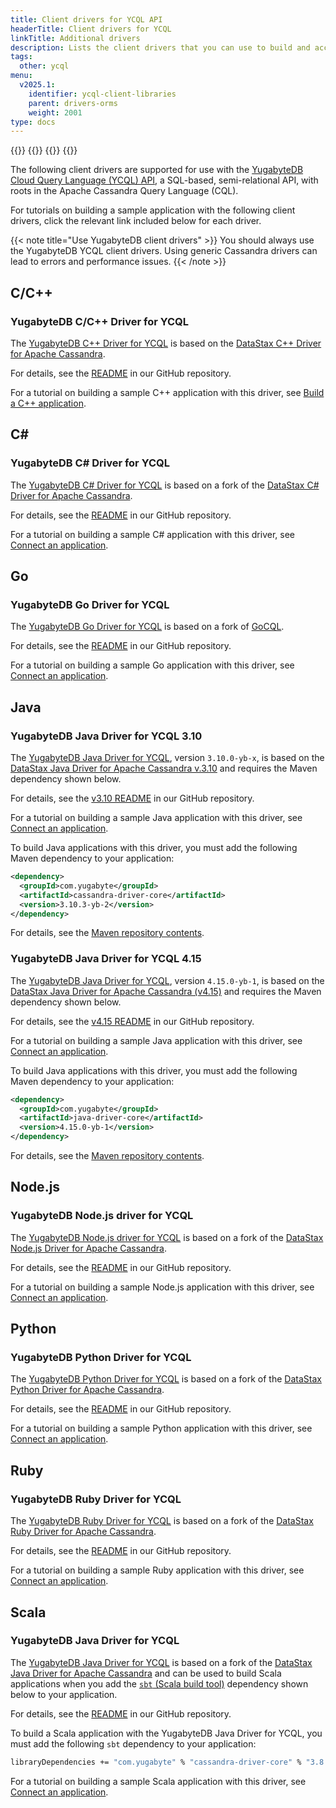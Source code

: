 ```yaml
---
title: Client drivers for YCQL API
headerTitle: Client drivers for YCQL
linkTitle: Additional drivers
description: Lists the client drivers that you can use to build and access YCQL applications.
tags:
  other: ycql
menu:
  v2025.1:
    identifier: ycql-client-libraries
    parent: drivers-orms
    weight: 2001
type: docs
---
```


{{<tabs>}}
{{<tabitem href="../ysql-client-drivers/" text="YSQL" icon="postgres">}}
{{<tabitem href="../ycql-client-drivers/" text="YCQL" icon="cassandra" active="true" >}}
{{</tabs>}}

The following client drivers are supported for use with the [YugabyteDB Cloud Query Language (YCQL) API](../../api/ycql/), a SQL-based, semi-relational API, with roots in the Apache Cassandra Query Language (CQL).

For tutorials on building a sample application with the following client drivers, click the relevant link included below for each driver.

{{< note title="Use YugabyteDB client drivers" >}}
You should always use the YugabyteDB YCQL client drivers. Using generic Cassandra drivers can lead to errors and performance issues.
{{< /note >}}

## C/C++

### YugabyteDB C/C++ Driver for YCQL

The [YugabyteDB C++ Driver for YCQL](https://github.com/yugabyte/cassandra-cpp-driver) is based on the [DataStax C++ Driver for Apache Cassandra](https://github.com/datastax/cpp-driver).

For details, see the [README](https://github.com/yugabyte/cassandra-cpp-driver) in our GitHub repository.

For a tutorial on building a sample C++ application with this driver, see [Build a C++ application](../cpp/ycql/).

## C\#

### YugabyteDB C# Driver for YCQL

The [YugabyteDB C# Driver for YCQL](https://github.com/yugabyte/cassandra-csharp-driver) is based on a fork of the [DataStax C# Driver for Apache Cassandra](https://github.com/datastax/csharp-driver).

For details, see the [README](https://github.com/yugabyte/cassandra-csharp-driver) in our GitHub repository.

For a tutorial on building a sample C# application with this driver, see [Connect an application](../csharp/ycql/).

## Go

### YugabyteDB Go Driver for YCQL

The [YugabyteDB Go Driver for YCQL](https://github.com/yugabyte/gocql) is based on a fork of [GoCQL](http://gocql.github.io/).

For details, see the [README](https://github.com/yugabyte/gocql/blob/master/README.md) in our GitHub repository.

For a tutorial on building a sample Go application with this driver, see [Connect an application](../go/ycql/).

## Java

### YugabyteDB Java Driver for YCQL 3.10

The [YugabyteDB Java Driver for YCQL](https://github.com/yugabyte/cassandra-java-driver), version `3.10.0-yb-x`, is based on the [DataStax Java Driver for Apache Cassandra v.3.10](https://github.com/datastax/java-driver) and requires the Maven dependency shown below.

For details, see the [v3.10 README](https://github.com/yugabyte/cassandra-java-driver/blob/3.10.0-yb-x/README.md) in our GitHub repository.

For a tutorial on building a sample Java application with this driver, see [Connect an application](../java/ycql/).

To build Java applications with this driver, you must add the following Maven dependency to your application:

```xml
<dependency>
  <groupId>com.yugabyte</groupId>
  <artifactId>cassandra-driver-core</artifactId>
  <version>3.10.3-yb-2</version>
</dependency>
```

For details, see the [Maven repository contents](https://mvnrepository.com/artifact/com.yugabyte/cassandra-driver-core/3.10.3-yb-2).

### YugabyteDB Java Driver for YCQL 4.15

The [YugabyteDB Java Driver for YCQL](https://github.com/yugabyte/cassandra-java-driver/tree/4.15.x/manual/core), version `4.15.0-yb-1`, is based on the [DataStax Java Driver for Apache Cassandra (v4.15)](https://github.com/datastax/java-driver) and requires the Maven dependency shown below.

For details, see the [v4.15 README](https://github.com/yugabyte/cassandra-java-driver/blob/4.15.x/README.md) in our GitHub repository.

For a tutorial on building a sample Java application with this driver, see [Connect an application](../java/ycql-4.x/).

To build Java applications with this driver, you must add the following Maven dependency to your application:

```xml
<dependency>
  <groupId>com.yugabyte</groupId>
  <artifactId>java-driver-core</artifactId>
  <version>4.15.0-yb-1</version>
</dependency>
```

For details, see the [Maven repository contents](https://mvnrepository.com/artifact/com.yugabyte/java-driver-core/4.15.0-yb-1).

## Node.js

### YugabyteDB Node.js driver for YCQL

The [YugabyteDB Node.js driver for YCQL](https://github.com/yugabyte/cassandra-nodejs-driver) is based on a fork of the [DataStax Node.js Driver for Apache Cassandra](https://github.com/datastax/nodejs-driver).

For details, see the [README](https://github.com/datastax/cpp-driver/blob/master/README.md) in our GitHub repository.

For a tutorial on building a sample Node.js application with this driver, see [Connect an application](../nodejs/ycql/).

## Python

### YugabyteDB Python Driver for YCQL

The [YugabyteDB Python Driver for YCQL](https://github.com/yugabyte/cassandra-python-driver) is based on a fork of the [DataStax Python Driver for Apache Cassandra](https://github.com/datastax/python-driver).

For details, see the [README](https://github.com/yugabyte/cassandra-python-driver) in our GitHub repository.

For a tutorial on building a sample Python application with this driver, see [Connect an application](../python/ycql/).

## Ruby

### YugabyteDB Ruby Driver for YCQL

The [YugabyteDB Ruby Driver for YCQL](https://github.com/yugabyte/cassandra-ruby-driver) is based on a fork of the [DataStax Ruby Driver for Apache Cassandra](https://github.com/datastax/ruby-driver).

For details, see the [README](https://github.com/yugabyte/cassandra-ruby-driver/blob/v3.2.3.x-yb/README.md) in our GitHub repository.

For a tutorial on building a sample Ruby application with this driver, see [Connect an application](../ruby/ycql/).

## Scala

### YugabyteDB Java Driver for YCQL

The [YugabyteDB Java Driver for YCQL](https://github.com/yugabyte/cassandra-java-driver) is based on a fork of the [DataStax Java Driver for Apache Cassandra](https://github.com/datastax/java-driver) and can be used to build Scala applications when you add the [`sbt` (Scala build tool)](https://www.scala-sbt.org/1.x/docs/index.html) dependency shown below to your application.

For details, see the [README](https://github.com/yugabyte/cassandra-java-driver/blob/3.8.0-yb-x/README.md) in our GitHub repository.

To build a Scala application with the YugabyteDB Java Driver for YCQL, you must add the following `sbt` dependency to your application:

```sh
libraryDependencies += "com.yugabyte" % "cassandra-driver-core" % "3.8.0-yb-5"
```

For a tutorial on building a sample Scala application with this driver, see [Connect an application](../scala/ycql/).
